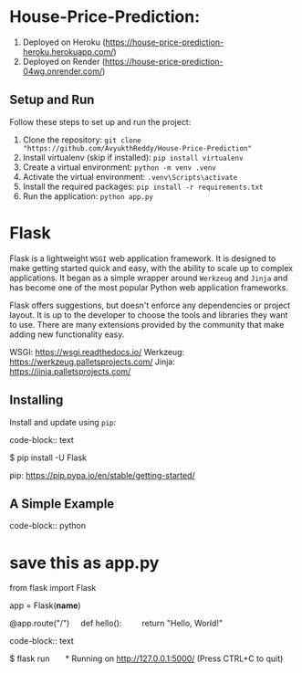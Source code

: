 # House-Price-Prediction:

1. Deployed on Heroku (https://house-price-prediction-heroku.herokuapp.com/)
2. Deployed on Render (https://house-price-prediction-04wg.onrender.com/)

## Setup and Run

Follow these steps to set up and run the project:

1. Clone the repository: `git clone "https://github.com/AvyukthReddy/House-Price-Prediction"`
2. Install virtualenv (skip if installed): `pip install virtualenv`
3. Create a virtual environment: `python -m venv .venv`
4. Activate the virtual environment: `.venv\Scripts\activate`
5. Install the required packages: `pip install -r requirements.txt`
6. Run the application: `python app.py`

# Flask

Flask is a lightweight `WSGI` web application framework. It is designed
to make getting started quick and easy, with the ability to scale up to
complex applications. It began as a simple wrapper around `Werkzeug`
and `Jinja` and has become one of the most popular Python web
application frameworks.

Flask offers suggestions, but doesn't enforce any dependencies or
project layout. It is up to the developer to choose the tools and
libraries they want to use. There are many extensions provided by the
community that make adding new functionality easy.

WSGI: https://wsgi.readthedocs.io/
Werkzeug: https://werkzeug.palletsprojects.com/
Jinja: https://jinja.palletsprojects.com/

## Installing

Install and update using `pip`:

code-block:: text

$ pip install -U Flask

pip: https://pip.pypa.io/en/stable/getting-started/

## A Simple Example

code-block:: python

# save this as app.py

from flask import Flask

app = Flask(**name**)

@app.route("/")
    def hello():
        return "Hello, World!"

code-block:: text

$ flask run
      \* Running on http://127.0.0.1:5000/ (Press CTRL+C to quit)
